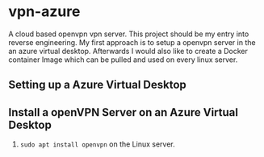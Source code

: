 # vpn-azure
A cloud based openvpn vpn server. This project should be my entry into reverse engineering.
My first approach is to setup a openvpn server in the an azure virtual desktop.
Afterwards I would also like to create a Docker container Image which can be pulled and used on every linux server.

## Setting up a Azure Virtual Desktop

## Install a openVPN Server on an Azure Virtual Desktop
1. `sudo apt install openvpn` on the Linux server. 
